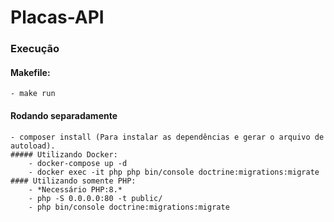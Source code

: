 # Placas-API
### Execução
####  Makefile:
    - make run
#### Rodando separadamente
    - composer install (Para instalar as dependências e gerar o arquivo de autoload).
    ##### Utilizando Docker:
        - docker-compose up -d
        - docker exec -it php php bin/console doctrine:migrations:migrate 
    #### Utilizando somente PHP:
        - *Necessário PHP:8.*
        - php -S 0.0.0.0:80 -t public/
        - php bin/console doctrine:migrations:migrate 
